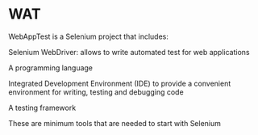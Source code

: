 # WAT
WebAppTest is a Selenium project that includes:

Selenium WebDriver: allows to write automated test for web applications

A programming language

Integrated Development Environment (IDE) to provide a convenient environment  for writing, testing and debugging code

A testing framework

These are minimum tools that are needed to start with Selenium
